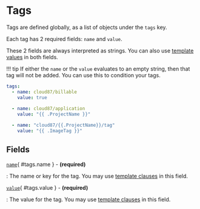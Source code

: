 # Tags

Tags are defined globally, as a list of objects under the `tags` key.

Each tag has 2 required fields: `name` and `value`.

These 2 fields are always interpreted as strings. You can also use [template values](../templating.md) in both fields.


!!! tip 
    If either the `name` or the `value` evaluates to an empty string, then that tag will not be added. You can use this to condition your tags.


```yaml title="Example Tag Declaration"
tags:
  - name: cloud87/billable
    value: true
  
  - name: cloud87/application
    value: "{{ .ProjectName }}"

  - name: "cloud87/{{.ProjectName}}/tag"
    value: "{{ .ImageTag }}"
```

## Fields

[`name`](#tags.name){ #tags.name } - **(required)**

:   The name or key for the tag. You may use [template clauses](../templating.md) in this field.


[`value`](#tags.value){ #tags.value } - **(required)**

:   The value for the tag. You may use [template clauses](../templating.md) in this field.
